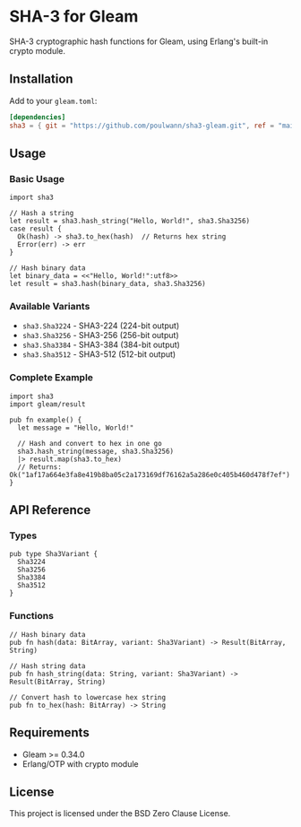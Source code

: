 # SHA-3 for Gleam

SHA-3 cryptographic hash functions for Gleam, using Erlang's built-in crypto module.

## Installation

Add to your `gleam.toml`:

```toml
[dependencies]
sha3 = { git = "https://github.com/poulwann/sha3-gleam.git", ref = "main" }
```

## Usage

### Basic Usage

```gleam
import sha3

// Hash a string
let result = sha3.hash_string("Hello, World!", sha3.Sha3256)
case result {
  Ok(hash) -> sha3.to_hex(hash)  // Returns hex string
  Error(err) -> err
}

// Hash binary data
let binary_data = <<"Hello, World!":utf8>>
let result = sha3.hash(binary_data, sha3.Sha3256)
```

### Available Variants

- `sha3.Sha3224` - SHA3-224 (224-bit output)
- `sha3.Sha3256` - SHA3-256 (256-bit output)
- `sha3.Sha3384` - SHA3-384 (384-bit output)
- `sha3.Sha3512` - SHA3-512 (512-bit output)

### Complete Example

```gleam
import sha3
import gleam/result

pub fn example() {
  let message = "Hello, World!"
  
  // Hash and convert to hex in one go
  sha3.hash_string(message, sha3.Sha3256)
  |> result.map(sha3.to_hex)
  // Returns: Ok("1af17a664e3fa8e419b8ba05c2a173169df76162a5a286e0c405b460d478f7ef")
}
```

## API Reference

### Types

```gleam
pub type Sha3Variant {
  Sha3224
  Sha3256
  Sha3384
  Sha3512
}
```

### Functions

```gleam
// Hash binary data
pub fn hash(data: BitArray, variant: Sha3Variant) -> Result(BitArray, String)

// Hash string data
pub fn hash_string(data: String, variant: Sha3Variant) -> Result(BitArray, String)

// Convert hash to lowercase hex string
pub fn to_hex(hash: BitArray) -> String

```

## Requirements

- Gleam >= 0.34.0
- Erlang/OTP with crypto module

## License

This project is licensed under the BSD Zero Clause License.
